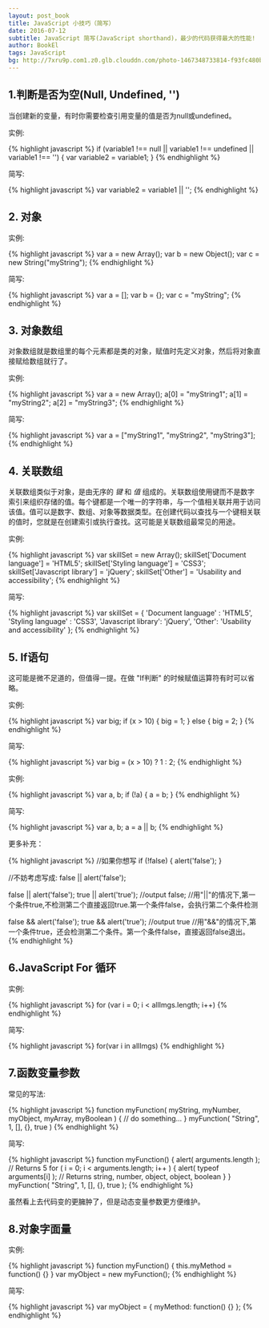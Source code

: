 ```yaml
---
layout: post_book
title: JavaScript 小技巧（简写）
date: 2016-07-12
subtitle: JavaScript 简写(JavaScript shorthand)，最少的代码获得最大的性能!
author: BookEl
tags: JavaScript
bg: http://7xru9p.com1.z0.glb.clouddn.com/photo-1467348733814-f93fc480bec6.jpeg
---
```


## 1.判断是否为空(Null, Undefined, '')

当创建新的变量，有时你需要检查引用变量的值是否为null或undefined。

实例:

{% highlight javascript %}
if (variable1 !== null || variable1 !== undefined || variable1 !== '') {
    var variable2 = variable1;
}
{% endhighlight %}

简写:

{% highlight javascript %}
var variable2 = variable1 || '';
{% endhighlight %}


## 2. 对象

实例:

{% highlight javascript %}
var a = new Array();
var b = new Object();
var c = new String("myString");
{% endhighlight %}

简写:

{% highlight javascript %}
var a = [];
var b = {};
var c = "myString";
{% endhighlight %}

## 3. 对象数组

对象数组就是数组里的每个元素都是类的对象，赋值时先定义对象，然后将对象直接赋给数组就行了。

实例:

{% highlight javascript %}
var a = new Array();
a[0] = "myString1";
a[1] = "myString2";
a[2] = "myString3";
{% endhighlight %}

简写:

{% highlight javascript %}
var a = ["myString1", "myString2", "myString3"];
{% endhighlight %}

## 4. 关联数组

关联数组类似于对象，是由无序的 *键* 和 *值* 组成的。关联数组使用键而不是数字索引来组织存储的值。每个键都是一个唯一的字符串，与一个值相关联并用于访问该值。值可以是数字、数组、对象等数据类型。在创建代码以查找与一个键相关联的值时，您就是在创建索引或执行查找。这可能是关联数组最常见的用途。

实例:

{% highlight javascript %}
var skillSet = new Array();
skillSet['Document language']  = 'HTML5';
skillSet['Styling language']   = 'CSS3';
skillSet['Javascript library'] = 'jQuery';
skillSet['Other'] = 'Usability and accessibility';
{% endhighlight %}

简写:

{% highlight javascript %}
var skillSet = {
    'Document language' : 'HTML5',
    'Styling language'  : 'CSS3',
    'Javascript library': 'jQuery',
    'Other': 'Usability and accessibility'
};
{% endhighlight %}

## 5. If语句

这可能是微不足道的，但值得一提。在做 "If判断" 的时候赋值运算符有时可以省略。

实例:

{% highlight javascript %}
var big;
if (x > 10) {
    big = 1;
} else {
    big = 2;
}
{% endhighlight %}

简写:

{% highlight javascript %}
var big = (x > 10) ? 1 : 2;
{% endhighlight %}

实例:

{% highlight javascript %}
var a, b;
if (!a) {
    a = b;
}
{% endhighlight %}

简写:

{% highlight javascript %}
var a, b;
a = a || b;
{% endhighlight %}

更多补充：

{% highlight javascript %}
//如果你想写
if (!false) {
    alert('false');
}

//不妨考虑写成:
false || alert('false');

false || alert('false'); true || alert('true'); //output false;
//用"||"的情况下,第一个条件true,不检测第二个直接返回true.第一个条件false，会执行第二个条件检测

false && alert('false'); true && alert('true'); //output true
//用"&&"的情况下,第一个条件true，还会检测第二个条件。第一个条件false，直接返回false退出。
{% endhighlight %}

## 6.JavaScript For 循环

实例:

{% highlight javascript %}
for (var i = 0; i < allImgs.length; i++)
{% endhighlight %}

简写:

{% highlight javascript %}
for(var i in allImgs)
{% endhighlight %}

## 7.函数变量参数

常见的写法:

{% highlight javascript %}
function myFunction( myString, myNumber, myObject, myArray, myBoolean ) {
    // do something...
}
myFunction( "String", 1, [], {}, true )
{% endhighlight %}

简写:

{% highlight javascript %}
function myFunction() {
    alert( arguments.length ); // Returns 5
    for ( i = 0; i < arguments.length; i++ ) {
        alert( typeof arguments[i] ); // Returns string, number, object, object, boolean
    }
}
myFunction( "String", 1, [], {}, true );
{% endhighlight %}

虽然看上去代码变的更臃肿了，但是动态变量参数更方便维护。

## 8.对象字面量

实例:

{% highlight javascript %}
function myFunction() {
    this.myMethod = function() {}
}
var myObject = new myFunction();
{% endhighlight %}

简写:

{% highlight javascript %}
var myObject = {
    myMethod: function() {}
};
{% endhighlight %}

